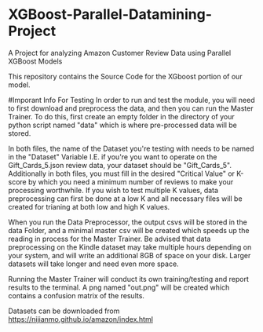# XGBoost-Parallel-Datamining-Project
A Project for analyzing Amazon Customer Review Data using Parallel XGBoost Models

This repository contains the Source Code for the XGboost portion of our model.

#Imporant Info For Testing
In order to run and test the module, you will need to first download and preprocess the data, and then you can run the Master Trainer. To do this, first create an empty folder in the directory of your python script named "data" which is where pre-processed data will be stored. 

In both files, the name of the Dataset you're testing with needs to be named in the "Dataset" Variable I.E. if you're you want to operate on the Gift_Cards_5.json review data, your dataset should be "Gift_Cards_5". Additionally in both files, you must fill in the desired "Critical Value" or K-score by which you need a minimum number of reviews to make your processing worthwhile. If you wish to test multiple K values, data preprocessing can first be done at a low K and all necessary files will be created for trianing at both low and high K values.

When you run the Data Preprocessor, the output csvs will be stored in the data Folder, and a minimal master csv will be created which speeds up the reading in process for the Master Trainer. Be advised that data preprocessing on the Kindle dataset may take multiple hours depending on your system, and will write an additional 8GB of space on your disk. Larger datasets will take longer and need even more space.

Running the Master Trainer will conduct its own training/testing and report results to the terminal. A png named "out.png" will be created which contains a confusion matrix of the results. 

Datasets can be downloaded from https://nijianmo.github.io/amazon/index.html

